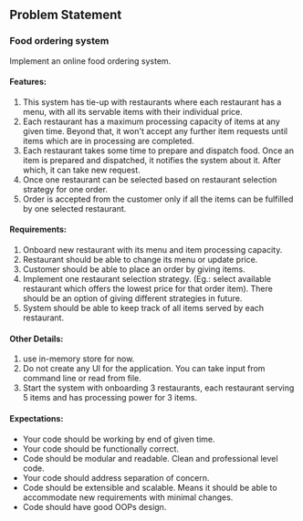 
## Problem Statement 
### Food ordering system 
Implement an online food ordering system.

#### Features:
1. This system has tie-up with restaurants where each restaurant has a menu, with all its servable items with their individual price.
2. Each restaurant has a maximum processing capacity of items at any given time. Beyond that, it won't accept any further item requests until items which are in processing are completed.
3. Each restaurant takes some time to prepare and dispatch food. Once an item is prepared and dispatched, it notifies the system about it. After which, it can take new request.
4. Once one restaurant can be selected based on restaurant selection strategy for one order.
5. Order is accepted from the customer only if all the items can be fulfilled by one selected restaurant.

#### Requirements:
1. Onboard new restaurant with its menu and item processing capacity.
2. Restaurant should be able to change its menu or update price.
3. Customer should be able to place an order by giving items.
4. Implement one restaurant selection strategy. (Eg.: select available restaurant which offers the lowest price for that order item). There should be an option of giving different strategies in future.
5. System should be able to keep track of all items served by each restaurant.

#### Other Details:
1. use in-memory store for now.
2. Do not create any UI for the application. You can take input from command line or read from file.
3. Start the system with onboarding 3 restaurants, each restaurant serving 5 items and has processing power for 3 items.


#### Expectations:
* Your code should be working by end of given time.
* Your code should be functionally correct.
* Code should be modular and readable. Clean and professional level code.
* Your code should address separation of concern.
* Code should be extensible and scalable. Means it should be able to accommodate new requirements with minimal changes.
* Code should have good OOPs design.


